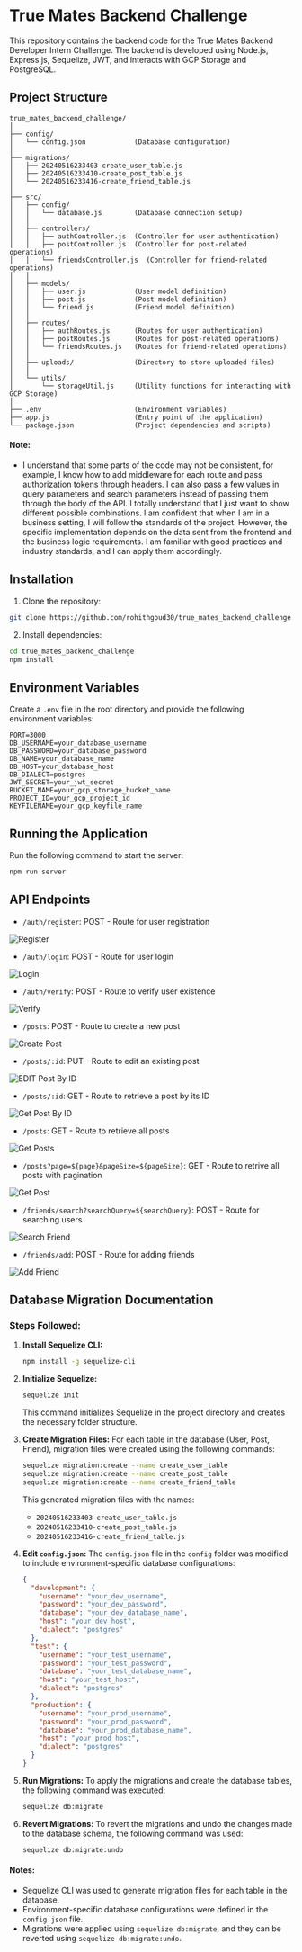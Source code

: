 # True Mates Backend Challenge

This repository contains the backend code for the True Mates Backend Developer Intern Challenge. The backend is developed using Node.js, Express.js, Sequelize, JWT, and interacts with GCP Storage and PostgreSQL.

## Project Structure

```
true_mates_backend_challenge/
│
├── config/
│   └── config.json            (Database configuration)
│
├── migrations/
│   ├── 20240516233403-create_user_table.js
│   ├── 20240516233410-create_post_table.js
│   └── 20240516233416-create_friend_table.js
│
├── src/
│   ├── config/
│   │   └── database.js        (Database connection setup)
│   │
│   ├── controllers/
│   │   ├── authController.js  (Controller for user authentication)
│   │   ├── postController.js  (Controller for post-related operations)
│   │   └── friendsController.js  (Controller for friend-related operations)
│   │
│   ├── models/
│   │   ├── user.js            (User model definition)
│   │   ├── post.js            (Post model definition)
│   │   └── friend.js          (Friend model definition)
│   │
│   ├── routes/
│   │   ├── authRoutes.js      (Routes for user authentication)
│   │   ├── postRoutes.js      (Routes for post-related operations)
│   │   └── friendsRoutes.js   (Routes for friend-related operations)
│   │
│   ├── uploads/               (Directory to store uploaded files)
│   │
│   └── utils/
│       └── storageUtil.js     (Utility functions for interacting with GCP Storage)
│
├── .env                       (Environment variables)
├── app.js                     (Entry point of the application)
└── package.json               (Project dependencies and scripts)
```

#### Note:

- I understand that some parts of the code may not be consistent, for example, I know how to add middleware for each route and pass authorization tokens through headers. I can also pass a few values in query parameters and search parameters instead of passing them through the body of the API. I totally understand that I just want to show different possible combinations. I am confident that when I am in a business setting, I will follow the standards of the project. However, the specific implementation depends on the data sent from the frontend and the business logic requirements. I am familiar with good practices and industry standards, and I can apply them accordingly.

## Installation

1. Clone the repository:

```bash
git clone https://github.com/rohithgoud30/true_mates_backend_challenge.git
```

2. Install dependencies:

```bash
cd true_mates_backend_challenge
npm install
```

## Environment Variables

Create a `.env` file in the root directory and provide the following environment variables:

```plaintext
PORT=3000
DB_USERNAME=your_database_username
DB_PASSWORD=your_database_password
DB_NAME=your_database_name
DB_HOST=your_database_host
DB_DIALECT=postgres
JWT_SECRET=your_jwt_secret
BUCKET_NAME=your_gcp_storage_bucket_name
PROJECT_ID=your_gcp_project_id
KEYFILENAME=your_gcp_keyfile_name
```

## Running the Application

Run the following command to start the server:

```bash
npm run server
```

## API Endpoints

- `/auth/register`: POST - Route for user registration

![Register](screenshots/register.png)

- `/auth/login`: POST - Route for user login

![Login](screenshots/login.png)

- `/auth/verify`: POST - Route to verify user existence

![Verify](screenshots/verrify.png)

- `/posts`: POST - Route to create a new post

![Create Post](screenshots/createPost.png)

- `/posts/:id`: PUT - Route to edit an existing post

![EDIT Post By ID](screenshots/editPostById.png)

- `/posts/:id`: GET - Route to retrieve a post by its ID

![Get Post By ID](screenshots/getPostById.png)

- `/posts`: GET - Route to retrieve all posts

![Get Posts](screenshots/getPosts.png)

- `/posts?page=${page}&pageSize=${pageSize}`: GET - Route to retrive all posts with pagination

![Get Post](screenshots/pagination.png)

- `/friends/search?searchQuery=${searchQuery}`: POST - Route for searching users

![Search Friend](screenshots/searchFriend.png)

- `/friends/add`: POST - Route for adding friends

![Add Friend](screenshots/addFriend.png)

## Database Migration Documentation

### Steps Followed:

1. **Install Sequelize CLI:**

   ```bash
   npm install -g sequelize-cli
   ```

2. **Initialize Sequelize:**

   ```bash
   sequelize init
   ```

   This command initializes Sequelize in the project directory and creates the necessary folder structure.

3. **Create Migration Files:**
   For each table in the database (User, Post, Friend), migration files were created using the following commands:

   ```bash
   sequelize migration:create --name create_user_table
   sequelize migration:create --name create_post_table
   sequelize migration:create --name create_friend_table
   ```

   This generated migration files with the names:

   - `20240516233403-create_user_table.js`
   - `20240516233410-create_post_table.js`
   - `20240516233416-create_friend_table.js`

4. **Edit `config.json`:**
   The `config.json` file in the `config` folder was modified to include environment-specific database configurations:

   ```json
   {
     "development": {
       "username": "your_dev_username",
       "password": "your_dev_password",
       "database": "your_dev_database_name",
       "host": "your_dev_host",
       "dialect": "postgres"
     },
     "test": {
       "username": "your_test_username",
       "password": "your_test_password",
       "database": "your_test_database_name",
       "host": "your_test_host",
       "dialect": "postgres"
     },
     "production": {
       "username": "your_prod_username",
       "password": "your_prod_password",
       "database": "your_prod_database_name",
       "host": "your_prod_host",
       "dialect": "postgres"
     }
   }
   ```

5. **Run Migrations:**
   To apply the migrations and create the database tables, the following command was executed:

   ```bash
   sequelize db:migrate
   ```

6. **Revert Migrations:**
   To revert the migrations and undo the changes made to the database schema, the following command was used:
   ```bash
   sequelize db:migrate:undo
   ```

#### Notes:

- Sequelize CLI was used to generate migration files for each table in the database.
- Environment-specific database configurations were defined in the `config.json` file.
- Migrations were applied using `sequelize db:migrate`, and they can be reverted using `sequelize db:migrate:undo`.
